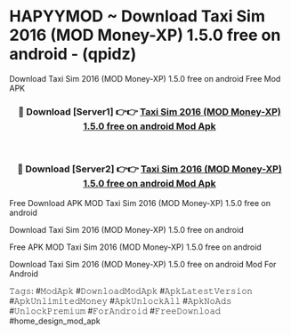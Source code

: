 # HAPYYMOD ~ Download Taxi Sim 2016 (MOD Money-XP) 1.5.0 free on android - (qpidz)
Download Taxi Sim 2016 (MOD Money-XP) 1.5.0 free on android Free Mod APK

<div align="center">
<h3>🔴 Download [Server1] 👉👉 <a href="https://apk-comot.site?title=Taxi_Sim_2016_(MOD_Money-XP)_1.5.0_free_on_android">Taxi Sim 2016 (MOD Money-XP) 1.5.0 free on android Mod Apk</a></h3><br>

<h3>🔴 Download [Server2] 👉👉 <a href="https://apk-comot.site?title=Taxi_Sim_2016_(MOD_Money-XP)_1.5.0_free_on_android">Taxi Sim 2016 (MOD Money-XP) 1.5.0 free on android Mod Apk</a></h3>
</div>


Free Download APK MOD Taxi Sim 2016 (MOD Money-XP) 1.5.0 free on android

Download Taxi Sim 2016 (MOD Money-XP) 1.5.0 free on android 

Free APK MOD Taxi Sim 2016 (MOD Money-XP) 1.5.0 free on android 

Download Taxi Sim 2016 (MOD Money-XP) 1.5.0 free on android Mod For Android

𝚃𝚊𝚐𝚜: #𝙼𝚘𝚍𝙰𝚙𝚔 #𝙳𝚘𝚠𝚗𝚕𝚘𝚊𝚍𝙼𝚘𝚍𝙰𝚙𝚔 #𝙰𝚙𝚔𝙻𝚊𝚝𝚎𝚜𝚝𝚅𝚎𝚛𝚜𝚒𝚘𝚗 #𝙰𝚙𝚔𝚄𝚗𝚕𝚒𝚖𝚒𝚝𝚎𝚍𝙼𝚘𝚗𝚎𝚢 #𝙰𝚙𝚔𝚄𝚗𝚕𝚘𝚌𝚔𝙰𝚕𝚕 #𝙰𝚙𝚔𝙽𝚘𝙰𝚍𝚜 #𝚄𝚗𝚕𝚘𝚌𝚔𝙿𝚛𝚎𝚖𝚒𝚞𝚖 #𝙵𝚘𝚛𝙰𝚗𝚍𝚛𝚘𝚒𝚍 #𝙵𝚛𝚎𝚎𝙳𝚘𝚠𝚗𝚕𝚘𝚊𝚍 #home_design_mod_apk